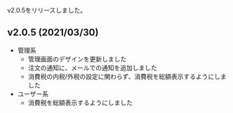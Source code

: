v2.0.5をリリースしました。

## v2.0.5 (2021/03/30)

- 管理系
  - 管理画面のデザインを更新しました
  - 注文の通知に、メールでの通知を追加しました
  - 消費税の内税/外税の設定に関わらず、消費税を総額表示するようにしました
- ユーザー系
  - 消費税を総額表示するようにしました
